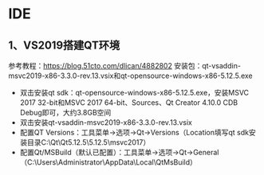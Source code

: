 # IDE

## 1、VS2019搭建QT环境
参考教程：https://blog.51cto.com/dlican/4882802
安装包：qt-vsaddin-msvc2019-x86-3.3.0-rev.13.vsix和qt-opensource-windows-x86-5.12.5.exe

- 双击安装qt sdk：qt-opensource-windows-x86-5.12.5.exe，安装MSVC 2017 32-bit和MSVC 2017 64-bit、Sources、Qt Creator 4.10.0 CDB Debug即可，大约3.8GB空间
- 双击安装qt-vsaddin-msvc2019-x86-3.3.0-rev.13.vsix
- 配置QT Versions：工具菜单->选项->Qt->Versions（Location填写qt sdk安装目录C:\Qt\Qt5.12.5\5.12.5\msvc2017）
- 配置Qt/MSBuild（默认已配置）：工具菜单->选项->Qt->General（C:\Users\Administrator\AppData\Local\QtMsBuild）




